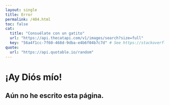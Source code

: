 ```yaml
---
layout: single
title: Error
permalink: /404.html
toc: false
cat:
  title: "Consuélate con un gatito"
  url: "https://api.thecatapi.com/v1/images/search?size=full"
  key: "56a4f1cc-7f60-468d-9dba-e4b6f04b7c7d" # See https://stackoverflow.com/questions/21939713/hide-api-key-for-a-github-page
quote: 
  url: "https://api.quotable.io/random"
---
```

# ¡Ay Diós mío!

## Aún no he escrito esta página. 


<div>
  <style>
  img, #quote, #comment-cat {
    display: block;
    margin-left: auto;
    margin-right: auto;
  }
  #author {
    float: right;
  }
  </style>


  <div id="comment-cat"></div>
  <div id="cat"></div>
  <br/>
  <div id="quote"></div>
  <div id="author"></div>


  <script type="text/javascript">

  /*
    https://docs.thecatapi.com/ 
  */
  const URL = 'https://api.thecatapi.com/v1/images/search?size=full';

  (async function() {
    try {
      
      // CAT 
      let divTitle = document.getElementById("comment-cat");
      
      let divcat = document.getElementById("cat");
      let response = await fetch(URL, {
        headers: {
        'x-api-key': "{{ page.cat.key }}"
        }
      });
      let cat = await response.json();
      // console.log(cat);   
      let img = document.createElement("img");
      let title = document.createElement("h2");
      title.innerText = "{{ page.cat.title }}";  
      divTitle.append(title);
      img.src = cat[0].url;
      divcat.appendChild(img);   

      // QUOTE
      const quoteDiv = document.getElementById("quote");
      const authorDiv = document.getElementById("author");
      
      const quoteRes = await fetch('{{ page.quote.url }}');
      const data = await quoteRes.json();
      quoteDiv.innerHTML = `<h2>${data.content}</h2>`;
      authorDiv.innerHTML = `<h3>—${data.author}</h3><br/><br/>`;
    }
    catch(e) { 
      console.log(e);
    }
  })();
  </script>

</div>


